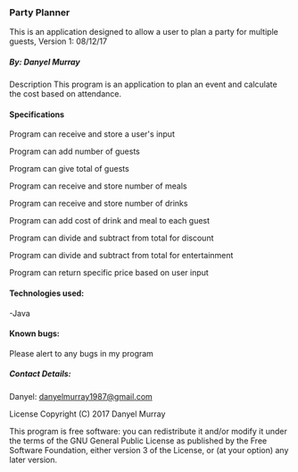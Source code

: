 ### Party Planner
This is an application designed to allow a user to plan a party for multiple guests, Version 1: 08/12/17

##### By: Danyel Murray
Description
This program is an application to plan an event and calculate the cost based on attendance.

#### Specifications
Program can receive and store a user's input

Program can add number of guests

Program can give total of guests

Program can receive and store number of meals

Program can receive and store number of drinks

Program can add cost of drink and meal to each guest

Program can divide and subtract from total for discount

Program can divide and subtract from total for entertainment

Program can return specific price based on user input



#### Technologies used:
-Java


#### Known bugs:
Please alert to any bugs in my program

##### Contact Details:
Danyel: danyelmurray1987@gmail.com

License
Copyright (C) 2017 Danyel Murray

This program is free software: you can redistribute it and/or modify it under the terms of the GNU General Public License as published by the Free Software Foundation, either version 3 of the License, or (at your option) any later version.